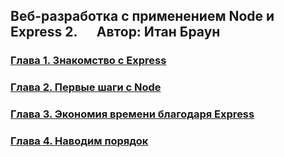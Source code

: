 ## Веб-разработка с применением Node и Express 2. &emsp; Автор: Итан Браун

### [Глава 1. Знакомство с Express](https://github.com/Pavel-Ch-L/Node-and-Express-2e/tree/master/ch01)
### [Глава 2. Первые шаги с Node](https://github.com/Pavel-Ch-L/Node-and-Express-2e/tree/master/ch02)
### [Глава 3. Экономия времени благодаря Express](https://github.com/Pavel-Ch-L/Node-and-Express-2e/tree/master/ch03)
### [Глава 4. Наводим порядок](https://github.com/Pavel-Ch-L/Node-and-Express-2e/tree/master/ch04)